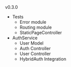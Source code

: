 v0.3.0
* Tests
    * Error module
    * Routing module
    * StaticPageController
* AuthService
    * User Model
    * Auth Controller
    * User Controller
    * HybridAuth Integration